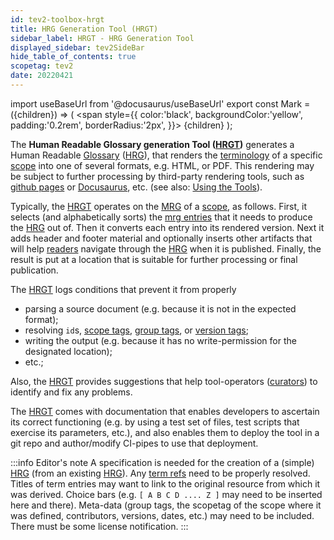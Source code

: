 ```yaml
---
id: tev2-toolbox-hrgt
title: HRG Generation Tool (HRGT)
sidebar_label: HRGT - HRG Generation Tool
displayed_sidebar: tev2SideBar
hide_table_of_contents: true
scopetag: tev2
date: 20220421
---
```


import useBaseUrl from '@docusaurus/useBaseUrl'
export const Mark = ({children}) => (
  <span style={{ color:'black', backgroundColor:'yellow', padding:'0.2rem', borderRadius:'2px', }}>
    {children}
  </span> );

The **Human Readable Glossary generation Tool ([HRGT](@))** generates a Human Readable [Glossary](@) ([HRG](@)), that renders the [terminology](@) of a specific [scope](@) into one of several formats, e.g. HTML, or PDF. This rendering may be subject to further processing by third-party rendering tools, such as [github pages](https://pages.github.com/) or [Docusaurus](https://docusaurus.io/docs/docs-introduction), etc. (see also: [Using the Tools](tev2-toolbox-use)).

Typically, the [HRGT](@) operates on the [MRG](@) of a [scope](@), as follows. First, it selects (and alphabetically sorts) the [mrg entries](@) that it needs to produce the [HRG](@) out of. Then it converts each entry into its rendered version. Next it adds header and footer material and optionally inserts other artifacts that will help [readers](@) navigate through the [HRG](@) when it is published. Finally, the result is put at a location that is suitable for further processing or final publication.

The [HRGT](@) logs conditions that prevent it from properly

- parsing a source document (e.g. because it is not in the expected format);
- resolving `id`s, [scope tags](@), [group tags](@), or [version tags](@);
- writing the output (e.g. because it has no write-permission for the designated location);
- etc.;

Also, the [HRGT](@) provides suggestions that help tool-operators ([curators](@)) to identify and fix any problems.

The [HRGT](@) comes with documentation that enables developers to ascertain its correct functioning (e.g. by using a test set of files, test scripts that exercise its parameters, etc.), and also enables them to deploy the tool in a git repo and author/modify CI-pipes to use that deployment.

:::info Editor's note
A specification is needed for the creation of a (simple) [HRG](@) (from an existing [HRG](@)).
Any [term refs](term-ref@) need to be properly resolved.
Titles of term entries may want to link to the original resource from which it was derived.
Choice bars (e.g. `[ A B C D .... Z ]` may need to be inserted here and there).
Meta-data (group tags, the scopetag of the scope where it was defined, contributors, versions, dates, etc.) may need to be included.
There must be some license notification.
:::
